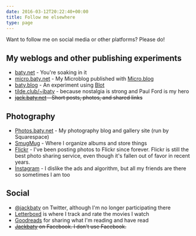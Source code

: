 ```yaml
---
date: 2016-03-12T20:22:40+00:00
title: Follow me elsewhere
type: page
---
```


Want to follow me on social media or other platforms? Please do!

## My weblogs and other publishing experiments

- [baty.net](https://www.baty.net/) - You're soaking in it
- [micro.baty.net](https://micro.baty.net/) - My Microblog published with [Micro.blog](https://micro.blog/)
- [baty.blog](https://www.baty.blog/) - An experiment using [Blot](https://blot.im)
- [tilde.club/~jbaty](http://tilde.club/~jbaty) - because nostalgia is strong and Paul Ford is my hero
- ~~[jack.baty.net](https://jack.baty.net/) - Short posts, photos, and shared links~~

## Photography

- [Photos.baty.net](https://photos.baty.net/) - My photography blog and gallery site (run by Squarespace)
- [SmugMug](https://jackbaty.smugmug.com/) - Where I organize albums and store things
- [Flickr](https://flickr.com/photos/jbaty/) - I've been posting photos to Flickr since forever. Flickr is still the best photo sharing service, even though it's fallen out of favor in recent years.
- [Instagram](https://instagram.com/mrjackbaty) - I dislike the ads and algorithm, but all my friends are there so sometimes I am too

## Social

- [@jackbaty](https://twitter.com/jackbaty) on Twitter, although I'm no longer participating there 
- [Letterboxd](https://letterboxd.com/jackbaty) is where I track and rate the movies I watch
- [Goodreads](https://goodreads.com/jackbaty) for sharing what I'm reading and have read
- ~~[Jackbaty](https://www.facebook.com/jackbaty) on Facebook. I don't use Facebook.~~




